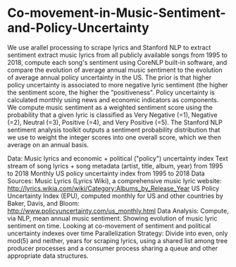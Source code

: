 # Co-movement-in-Music-Sentiment-and-Policy-Uncertainty
We use arallel processing to scrape lyrics and Stanford NLP to extract sentiment
extract music lyrics from all publicly available songs from 1995 to 2018, compute each song's sentiment using CoreNLP built-in software, and compare the evolution of average annual music sentiment to the evolution of average annual policy uncertainty in the US.
The prior is that higher policy uncertainty is associated to more negative lyric sentiment (the higher the sentiment score, the higher the "positiveness". Policy uncertainty is calculated monthly using news and economic indicators as components.
We compute music sentiment as a weighted sentiment score using the probability that a given lyric is classified as Very Negative (=1), Negative (=2), Neutral (=3), Positive (=4), and Very Positive (=5). The Stanford NLP sentiment analysis toolkit outputs a sentiment probability distribution that we use to weight the integer scores into one overall score, which we then average on an annual basis.


Data: Music lyrics and economic + political ("policy") uncertainty index
Text stream of song lyrics + song metadata (artist, title, album, year) from 1995 to 2018
Monthly US policy uncertainty index from 1995 to 2018
Data Sources:
Music Lyrics (Lyrics Wiki), a comprehensive music lyric website:
http://lyrics.wikia.com/wiki/Category:Albums_by_Release_Year
US Policy Uncertainty Index (EPU), computed monthly for US and other countries by Baker, Davis, and Bloom: http://www.policyuncertainty.com/us_monthly.html
Data Analysis:
Compute, via NLP, mean annual music sentiment.
Showing evolution of music lyric sentiment on time.
Looking at co-movement of sentiment and political uncertainty indexes over time
Parallelization Strategy:
Divide into even, only mod(5) and neither, years for scraping lyrics, using a shared list among tree producer processes and a consumer process sharing a queue and other appropriate data structures.
